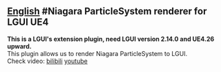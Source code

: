 [English](./README_en.md)
#Niagara ParticleSystem renderer for LGUI UE4
---
**This is a LGUI's extension plugin, need LGUI version 2.14.0 and UE4.26 upward.**  
This plugin allows us to render Niagara ParticleSystem to LGUI.  
Check video: [bilibili](https://www.bilibili.com/video/bv1Pf4y1576u) [youtube](https://youtu.be/mrb-JNf44Us)  
